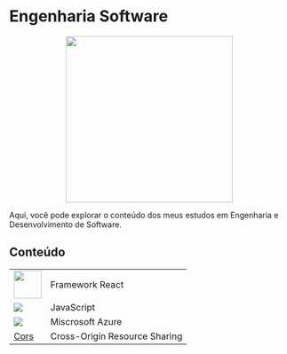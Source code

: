 # Engenharia Software
<div align="center">
<img src="https://media3.giphy.com/media/v1.Y2lkPTc5MGI3NjExYW13czM0enh4eHh2bzdnOXZyaGNxN2lhemV4dnR0eHd4ZWVteWMyYSZlcD12MV9pbnRlcm5hbF9naWZfYnlfaWQmY3Q9Zw/iIqmM5tTjmpOB9mpbn/giphy.gif" width="300px">
</div>
<div>

Aqui, você pode explorar o conteúdo dos meus estudos em Engenharia e Desenvolvimento de Software.
  
</div>

## Conteúdo
|   | |
| ------------- |-|
|[<img src="https://img.icons8.com/?size=100&id=123603&format=png&color=000000" width=50px>](React/main.md)  | Framework React
|[<img src="https://cdn.jsdelivr.net/gh/devicons/devicon@latest/icons/javascript/javascript-original.svg"/>](JavaScript/main.md)| JavaScript
|[<img src="https://cdn.jsdelivr.net/gh/devicons/devicon@latest/icons/azure/azure-original.svg"/>](/azure/main.md) | Miscrosoft Azure 
|[Cors](Cors/main.md)| Cross-Origin Resource Sharing |
